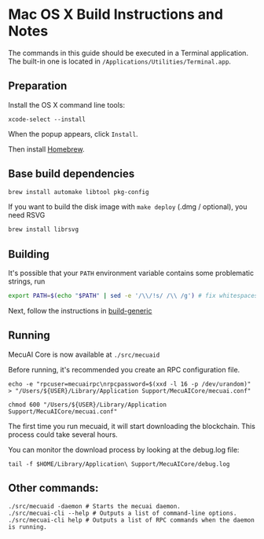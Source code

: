 Mac OS X Build Instructions and Notes
====================================
The commands in this guide should be executed in a Terminal application.
The built-in one is located in `/Applications/Utilities/Terminal.app`.

Preparation
-----------
Install the OS X command line tools:

`xcode-select --install`

When the popup appears, click `Install`.

Then install [Homebrew](https://brew.sh).

Base build dependencies
-----------------------

```bash
brew install automake libtool pkg-config
```

If you want to build the disk image with `make deploy` (.dmg / optional), you need RSVG
```bash
brew install librsvg
```

Building
--------

It's possible that your `PATH` environment variable contains some problematic strings, run
```bash
export PATH=$(echo "$PATH" | sed -e '/\\/!s/ /\\ /g') # fix whitespaces
```

Next, follow the instructions in [build-generic](build-generic.md)

Running
-------

MecuAI Core is now available at `./src/mecuaid`

Before running, it's recommended you create an RPC configuration file.

    echo -e "rpcuser=mecuairpc\nrpcpassword=$(xxd -l 16 -p /dev/urandom)" > "/Users/${USER}/Library/Application Support/MecuAICore/mecuai.conf"

    chmod 600 "/Users/${USER}/Library/Application Support/MecuAICore/mecuai.conf"

The first time you run mecuaid, it will start downloading the blockchain. This process could take several hours.

You can monitor the download process by looking at the debug.log file:

    tail -f $HOME/Library/Application\ Support/MecuAICore/debug.log

Other commands:
-------

    ./src/mecuaid -daemon # Starts the mecuai daemon.
    ./src/mecuai-cli --help # Outputs a list of command-line options.
    ./src/mecuai-cli help # Outputs a list of RPC commands when the daemon is running.
